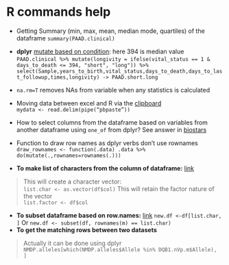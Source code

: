 # R commands help
- Getting Summary (min, max, mean, median mode, quartiles) of the dataframe `summary(PAAD.clinical)`   
* **dplyr** [mutate based on condition](http://stackoverflow.com/questions/22337394/combine-mutate-with-conditional-values): here 394 is median value
`PAAD.clinical %>% mutate(longivity = ifelse(vital_status == 1 & days_to_death <= 394, "short", "long")) %>% select(Sample,years_to_birth,vital_status,days_to_death,days_to_last_followup,times,longivity) -> PAAD.short.long` 
- `na.rm=T`  removes NAs from variable when any statistics is calculated
* Moving data between excel and R via the [clipboard](http://www.johndcook.com/blog/r_excel_clipboard/)  
`mydata <- read.delim(pipe(“pbpaste”))`
* How to select columns from the dataframe based on variables from another dataframe using  `one_of` from dplyr?
See answer in [biostars](https://www.biostars.org/p/229786/#229888) 
* Function to draw row names as dplyr verbs don’t use rownames
`draw_rownames <- function(.data) .data %>% do(mutate(.,rownames=rownames(.)))`

* **To make list of characters from the column of dataframe:** [link](http://stackoverflow.com/questions/3922461/extract-column-from-data-frame-as-a-vector)
> This will create a character vector:  
 `list.char <- as.vector(df$col)` 
> This will retain the factor nature of the vector   
`list.factor <- df$col`

* **To subset dataframe based on row.names:** [link](http://stackoverflow.com/questions/22670541/subsetting-a-matrix-by-row-names)
  `new.df <-df[list.char, ]`
Or
 `new.df <- subset(df, rownames(m) == list.char)`
* **To get the matching rows between two datasets**
> Actually  it can be done using dplyr  
`NMDP.alleles[which(NMDP.alleles$Allele %in% DQB1.nVp.m$Allele), ]`

